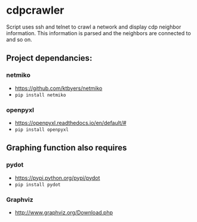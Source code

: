 # cdpcrawler

Script uses ssh and telnet to crawl a network and display cdp neighbor information.  This information is parsed and the neighbors are connected to and so on.  

## Project dependancies:

### netmiko 
* https://github.com/ktbyers/netmiko
* `pip install netmiko`

### openpyxl 
* https://openpyxl.readthedocs.io/en/default/#
* `pip install openpyxl`

## Graphing function also requires

### pydot 
* https://pypi.python.org/pypi/pydot
* `pip install pydot`

### Graphviz
* http://www.graphviz.org/Download.php







